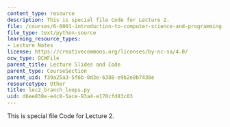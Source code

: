 ```yaml
---
content_type: resource
description: This is special file Code for Lecture 2.
file: /courses/6-0001-introduction-to-computer-science-and-programming-in-python-fall-2016/d6ee838ee4c85ace93a4e170cfd83c03_lec2_branch_loops.py
file_type: text/python-source
learning_resource_types:
- Lecture Notes
license: https://creativecommons.org/licenses/by-nc-sa/4.0/
ocw_type: OCWFile
parent_title: Lecture Slides and Code
parent_type: CourseSection
parent_uid: f39a25a3-5f6b-0d3e-6388-e9b2e8b7438e
resourcetype: Other
title: lec2_branch_loops.py
uid: d6ee838e-e4c8-5ace-93a4-e170cfd83c03
---
```

This is special file Code for Lecture 2.